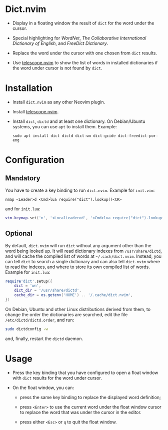 # Dict.nvim

  - Display in a floating window the result of `dict` for the word under the cursor.

  - Special highlighting for _WordNet_, _The Collaborative International
    Dictionary of English_, and _FreeDict Dictionary_.

  - Replace the word under the cursor with one chosen from `dict` results.

  - Use [telescope.nvim](https://github.com/nvim-telescope/telescope.nvim) to show the list of words in installed dictionaries
    if the word under cursor is not found by `dict`.

# Installation

  - Install `dict.nvim` as any other Neovim plugin.

  - Install [telescope.nvim](https://github.com/nvim-telescope/telescope.nvim).

  - Install `dict`, `dictd` and at least one dictionary.
    On Debian/Ubuntu systems, you can use `apt` to install them. Example:

    ```
    sudo apt install dict dictd dict-wn dict-gcide dict-freedict-por-eng
    ```

# Configuration

## Mandatory

You have to create a key binding to run `dict.nvim`. Example for `init.vim`:

```vim
nmap <Leader>d <Cmd>lua require("dict").lookup()<CR>
```

and for `init.lua`:

```lua
vim.keymap.set('n', '<LocalLeader>d', '<Cmd>lua require("dict").lookup()<CR>')
```

## Optional

By default, `dict.nvim` will run `dict` without any argument other than the word
being looked up. It will read dictionary indexes from `/usr/share/dictd`,
and will cache the compiled list of words at `~/.cach/dict.nvim`. Instead,
you can tell `dict` to search a single dictionary and can also tell
`dict.nvim` where to read the indexes, and where to store its own compiled
list of words. Example for `init.lua`:

```lua
require'dict'.setup({
    dict = 'wn',
    dict_dir = '/usr/share/dictd',
    cache_dir = os.getenv('HOME') .. '/.cache/dict.nvim',
})
```

On Debian, Ubuntu and other Linux distributions derived from them, to change
the order the dictionaries are searched, edit the file
`/etc/dictd/dictd.order`, and run:

```sh
sudo dictdconfig -w
```

and, finally, restart the `dictd` daemon.

# Usage

- Press the key binding that you have configured to open a float window with
  `dict` results for the word under cursor.

- On the float window, you can:

  - press the same key binding to replace the displayed word definition;

  - press `<Enter>` to use the current word under the float window cursor to
    replace the word that was under the cursor in the editor.

  - press either `<Esc>` or `q` to quit the float window.
